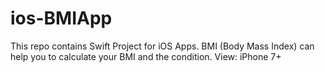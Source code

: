 # ios-BMIApp

This repo contains Swift Project for iOS Apps.
BMI (Body Mass Index) can help you to calculate your BMI and the condition.
View: iPhone 7+
